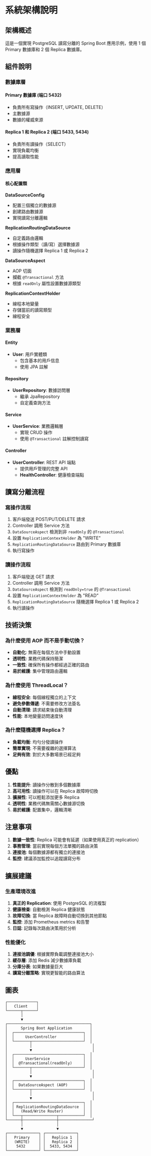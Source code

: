 # 系統架構說明

## 架構概述

這是一個實現 PostgreSQL 讀寫分離的 Spring Boot 應用示例，使用 1 個 Primary 數據庫和 2 個 Replica 數據庫。

## 組件說明

### 數據庫層

#### Primary 數據庫 (端口 5432)
- 負責所有寫操作（INSERT, UPDATE, DELETE）
- 主數據源
- 數據的權威來源

#### Replica 1 和 Replica 2 (端口 5433, 5434)
- 負責所有讀操作（SELECT）
- 實現負載均衡
- 提高讀取性能

### 應用層

#### 核心配置類

**DataSourceConfig**
- 配置三個獨立的數據源
- 創建路由數據源
- 實現讀寫分離邏輯

**ReplicationRoutingDataSource**
- 自定義路由邏輯
- 根據操作類型（讀/寫）選擇數據源
- 讀操作隨機選擇 Replica 1 或 Replica 2

**DataSourceAspect**
- AOP 切面
- 攔截 `@Transactional` 方法
- 根據 `readOnly` 屬性設置數據源類型

**ReplicationContextHolder**
- 線程本地變量
- 存儲當前的讀寫類型
- 線程安全

### 業務層

#### Entity
- **User**: 用戶實體類
  - 包含基本的用戶信息
  - 使用 JPA 註解

#### Repository
- **UserRepository**: 數據訪問層
  - 繼承 JpaRepository
  - 自定義查詢方法

#### Service
- **UserService**: 業務邏輯層
  - 實現 CRUD 操作
  - 使用 `@Transactional` 註解控制讀寫

#### Controller
- **UserController**: REST API 端點
  - 提供用戶管理的完整 API
  - **HealthController**: 健康檢查端點

## 讀寫分離流程

### 寫操作流程

1. 客戶端發送 POST/PUT/DELETE 請求
2. Controller 調用 Service 方法
3. `DataSourceAspect` 檢測到非 `readOnly` 的 `@Transactional`
4. 設置 `ReplicationContextHolder` 為 "WRITE"
5. `ReplicationRoutingDataSource` 路由到 Primary 數據庫
6. 執行寫操作

### 讀操作流程

1. 客戶端發送 GET 請求
2. Controller 調用 Service 方法
3. `DataSourceAspect` 檢測到 `readOnly=true` 的 `@Transactional`
4. 設置 `ReplicationContextHolder` 為 "READ"
5. `ReplicationRoutingDataSource` 隨機選擇 Replica 1 或 Replica 2
6. 執行讀操作

## 技術決策

### 為什麼使用 AOP 而不是手動切換？

- **自動化**: 無需在每個方法中手動設置
- **透明性**: 業務代碼保持簡潔
- **一致性**: 確保所有操作都經過正確的路由
- **易於維護**: 集中管理路由邏輯

### 為什麼使用 ThreadLocal？

- **線程安全**: 每個線程獨立的上下文
- **避免參數傳遞**: 不需要修改方法簽名
- **自動清理**: 請求結束後自動清理
- **性能**: 本地變量訪問速度快

### 為什麼隨機選擇 Replica？

- **負載均衡**: 均勻分發讀操作
- **簡單實現**: 不需要複雜的選擇算法
- **足夠有效**: 對於大多數場景已經足夠

## 優點

1. **性能提升**: 讀操作分散到多個數據庫
2. **高可用性**: 讀操作可以在 Replica 故障時切換
3. **擴展性**: 可以輕鬆添加更多 Replica
4. **透明性**: 業務代碼無需關心數據源切換
5. **易於維護**: 配置集中，邏輯清晰

## 注意事項

1. **數據一致性**: Replica 可能會有延遲（如果使用真正的 replication）
2. **事務管理**: 當前實現每個方法單獨的路由決策
3. **連接池**: 每個數據源都有獨立的連接池
4. **監控**: 建議添加監控以追蹤讀寫分布

## 擴展建議

### 生產環境改進

1. **真正的 Replication**: 使用 PostgreSQL 的流複製
2. **健康檢查**: 自動檢測 Replica 健康狀態
3. **故障切換**: 當 Replica 故障時自動切換到其他節點
4. **監控**: 添加 Prometheus metrics 和告警
5. **日誌**: 記錄每次路由決策用於分析

### 性能優化

1. **連接池調優**: 根據實際負載調整連接池大小
2. **緩存層**: 添加 Redis 減少數據庫負載
3. **分庫分表**: 如果數據量巨大
4. **讀寫分離策略**: 實現更智能的路由算法

## 圖表

```
┌─────────────┐
│   Client    │
└──────┬──────┘
       │
       ▼
┌─────────────────────────────────────┐
│      Spring Boot Application        │
│  ┌───────────────────────────────┐  │
│  │     UserController            │  │
│  └───────┬───────────────────────┘  │
│          │                           │
│          ▼                           │
│  ┌───────────────────────────────┐  │
│  │     UserService               │  │
│  │  @Transactional(readOnly)     │  │
│  └───────┬───────────────────────┘  │
│          │                           │
│          ▼                           │
│  ┌───────────────────────────────┐  │
│  │  DataSourceAspect (AOP)       │  │
│  └───────┬───────────────────────┘  │
│          │                           │
│          ▼                           │
│  ┌───────────────────────────────┐  │
│  │ ReplicationRoutingDataSource  │  │
│  │   (Read/Write Router)         │  │
│  └───┬───────────────┬───────────┘  │
└──────┼───────────────┼───────────────┘
       │               │
       ▼               ▼
┌──────────────┐ ┌──────────────┐
│   Primary    │ │   Replica 1  │
│   (WRITE)    │ │   Replica 2  │
│    5432      │ │  5433, 5434  │
└──────────────┘ └──────────────┘
```

